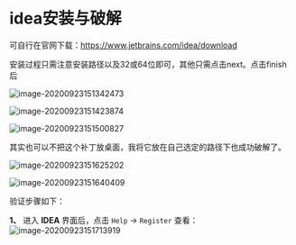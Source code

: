 # idea安装与破解

可自行在官网下载：https://www.jetbrains.com/idea/download

安装过程只需注意安装路径以及32或64位即可，其他只需点击next。点击finish后

![image-20200923151342473](C:\Users\LC\AppData\Roaming\Typora\typora-user-images\image-20200923151342473.png)

![image-20200923151423874](C:\Users\LC\AppData\Roaming\Typora\typora-user-images\image-20200923151423874.png)

![image-20200923151500827](C:\Users\LC\AppData\Roaming\Typora\typora-user-images\image-20200923151500827.png)

其实也可以不把这个补丁放桌面，我将它放在自己选定的路径下也成功破解了。

![image-20200923151625202](C:\Users\LC\AppData\Roaming\Typora\typora-user-images\image-20200923151625202.png)

![image-20200923151640409](C:\Users\LC\AppData\Roaming\Typora\typora-user-images\image-20200923151640409.png)

验证步骤如下：

**1、** 进入 **IDEA** 界面后，点击 `Help` -> `Register` 查看：![image-20200923151713919](C:\Users\LC\AppData\Roaming\Typora\typora-user-images\image-20200923151713919.png)